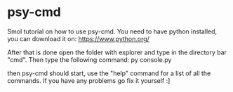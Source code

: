 # psy-cmd
Smol tutorial on how to use psy-cmd.
You need to have python installed, you can download it on:
https://www.python.org/

After that is done open the folder with explorer and
type in the directory bar "cmd".
Then type the following command:
py console.py

then psy-cmd should start, use the "help" command for a list of
all the commands. If you have any problems go fix it yourself :]
